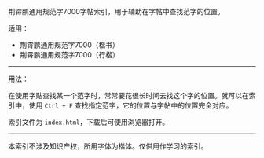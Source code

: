 荆霄鹏通用规范字7000字帖索引，用于辅助在字帖中查找范字的位置。

适用：

- 荆霄鹏通用规范字7000（楷书）
- 荆霄鹏通用规范字7000（行楷）

---

用法：

在使用字贴查找某一个范字时，常常要花很长时间去找这个字的位置。就可以在索引中，使用 `Ctrl + F` 查找指定范字，它的位置与字帖中的位置完全对应。

索引文件为 `index.html`，下载后可使用浏览器打开。

---

本索引不涉及知识产权，所用字体为楷体。仅供用作学习的索引。